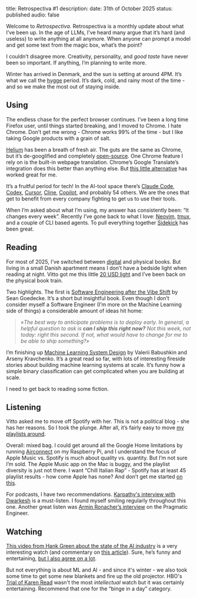 title: Retrospectiva #1
description:
date: 31th of October 2025
status: published
audio: false

Welcome to _Retrospectiva._ Retrospectiva is a monthly update about what I’ve been up. In the age of LLMs, I’ve heard many argue that it’s hard (and useless) to write anything at all anymore. When anyone can prompt a model and get some text from the magic box, what’s the point?

I couldn’t disagree more. Creativity, personality, and _good taste_ have never been so important. If anything, I’m planning to write more.

Winter has arrived in Denmark, and the sun is setting at around 4PM. It’s what we call the [hygge](https://www.oed.com/dictionary/hygge_n) period. It’s dark, cold, and rainy most of the time - and so we make the most out of staying inside.

## Using

The endless chase for the perfect browser continues. I’ve been a long time Firefox user, until things started breaking, and I moved to Chrome. I hate Chrome. Don’t get me wrong - Chrome works 99% of the time - but I like taking Google products with a grain of salt.

[Helium](https://helium.computer/) has been a breath of fresh air. The guts are the same as Chrome, but it’s de-googlified and completely [open-source](https://github.com/imputnet/helium). One Chrome feature I rely on is the built-in webpage translation. Chrome’s Google Translate’s integration does this better than anything else. But [this little alternative](https://github.com/FilipePS/Traduzir-paginas-web) has worked great for me.

It’s a fruitful period for tech! In the AI-tool space there’s [Claude Code](https://www.claude.com/product/claude-code), [Codex](https://developers.openai.com/codex/cli/), [Cursor](https://cursor.com/blog/2-0), [Cline](https://cline.bot/), [Copilot](https://github.com/features/copilot/cli), and probably 54 others. We are the ones that get to benefit from every company fighting to get us to use their tools.

When I’m asked about what I’m using, my answer has consistently been: “It changes every week”. Recently I’ve gone back to what I love: [Neovim](https://neovim.io/), [tmux](https://github.com/tmux/tmux/wiki), and a couple of CLI based agents. To pull everything together [Sidekick](https://github.com/folke/sidekick.nvim) has been great.

## Reading

For most of 2025, I’ve switched between [digital](https://duarteocarmo.com/blog/goodbye-kindle-i-dont-think-ill-miss-you) and physical books. But living in a small Danish apartment means I don’t have a bedside light when reading at night. Vitto got me this little [20 USD light](https://www.igritin.com/products/gritin-9-led-rechargeable-book-light-for-reading-in-bed) and I’ve been back on the physical book train.

Two highlights. The first is [Software Engineering after the Vibe Shift](https://www.lulu.com/shop/sean-goedecke/software-engineering-after-the-vibe-shift/paperback/product-jew4ver.html?q=Sean+Goedecke&page=1&pageSize=4) by Sean Goedecke. It’s a short but insightful book. Even though I don’t consider myself a Software Engineer (I’m more on the Machine Learning side of things) a considerable amount of ideas hit home:

> «_The best way to anticipate problems is to deploy early. In general, a helpful question to ask is **can I ship this right now?** Not this week, not today: right this second. If not, what would have to change for me to be able to ship something?»_

I’m finishing up [Machine Learning System Design](https://www.manning.com/books/machine-learning-system-design) by Valerii Babushkin and Arseny Kravchenko. It’s a great read so far, with lots of interesting fireside stories about building machine learning systems at scale. It’s funny how a simple binary classification can get complicated when you are building at scale.

I need to get back to reading some fiction.

## Listening

Vitto asked me to move off Spotify with her. This is not a political blog - she has her reasons. So I took the plunge. After all, it’s fairly easy to move [my playlists around](https://support.apple.com/en-us/118249).

Overall: mixed bag. I could get around all the Google Home limitations by running [Airconnect](https://github.com/philippe44/AirConnect) on my Raspberry Pi, and I understand the focus of Apple Music vs. Spotify is much about quality vs. quantity. But I’m not sure I’m sold. The Apple Music app on the Mac is buggy, and the playlist diversity is just not there. I want “Chill Italian Rap” - Spotify has at least 45 playlist results - how come Apple has none? And don’t get me started [on this](https://discussions.apple.com/thread/255774369?sortBy=rank).

For podcasts, I have two recommendations. [Karpathy's interview with Dwarkesh](https://www.dwarkesh.com/p/andrej-karpathy) is a must-listen. I found myself smiling regularly throughout this one. Another great listen was [Armin Ronacher’s interview](https://newsletter.pragmaticengineer.com/p/python-go-rust-typescript-and-ai) on the Pragmatic Engineer.

## Watching

[This video from Hank Green about the state of the AI industry](https://www.youtube.com/watch?v=Q0TpWitfxPk) is a very interesting watch (and commentary on [this article](https://archive.vn/V0dWR)). Sure, he’s funny and entertaining, [but I also agree on a lot](https://www.publico.pt/2025/10/08/opiniao/opiniao/ia-bolha-utilidade-2150129).

But not everything is about ML and AI - and since it's winter - we also took some time to get some new blankets and fire up the old projector. HBO's [Trial of Karen Read](https://www.rottentomatoes.com/tv/a_body_in_the_snow_the_trial_of_karen_read/s01) wasn't the most _intellectual_ watch but it was certainly entertaining. Recommend that one for the “binge in a day” category.
